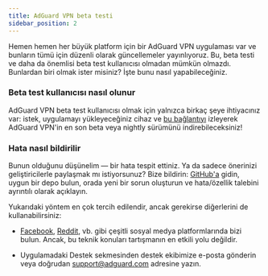 ```yaml
---
title: AdGuard VPN beta testi
sidebar_position: 2
---
```


Hemen hemen her büyük platform için bir AdGuard VPN uygulaması var ve bunların tümü için düzenli olarak güncellemeler yayınlıyoruz. Bu, beta testi ve daha da önemlisi beta test kullanıcısı olmadan mümkün olmazdı. Bunlardan biri olmak ister misiniz? İşte bunu nasıl yapabileceğiniz.

### Beta test kullanıcısı nasıl olunur

AdGuard VPN beta test kullanıcısı olmak için yalnızca birkaç şeye ihtiyacınız var: istek, uygulamayı yükleyeceğiniz cihaz ve [bu bağlantıyı](https://adguard-vpn.com/en/beta.html) izleyerek AdGuard VPN'in en son beta veya nightly sürümünü indirebileceksiniz!

### Hata nasıl bildirilir

Bunun olduğunu düşünelim — bir hata tespit ettiniz. Ya da sadece önerinizi geliştiricilerle paylaşmak mı istiyorsunuz? Bize bildirin: [GitHub'a](https://github.com/AdguardTeam/) gidin, uygun bir depo bulun, orada yeni bir sorun oluşturun ve hata/özellik talebini ayrıntılı olarak açıklayın.

Yukarıdaki yöntem en çok tercih edilendir, ancak gerekirse diğerlerini de kullanabilirsiniz:

- [Facebook](https://www.facebook.com/AdguardEn/), [Reddit](https://www.reddit.com/r/Adguard/), vb. gibi çeşitli sosyal medya platformlarında bizi bulun. Ancak, bu teknik konuları tartışmanın en etkili yolu değildir.

- Uygulamadaki Destek sekmesinden destek ekibimize e-posta gönderin veya doğrudan [support@adguard.com](mailto:support@adguard.com) adresine yazın.
